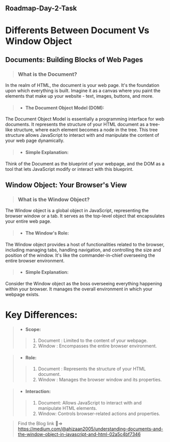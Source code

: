 ## Roadmap-Day-2-Task

# Differents Between Document Vs Window Object

## Documents: Building Blocks of Web Pages
> ### What is the Document?
In the realm of HTML, the document is your web page. It's the foundation upon which everything is built. Imagine it as a canvas where you paint the elements that make up your website - text, images, buttons, and more.

>- #### The Document Object Model (DOM):
The Document Object Model is essentially a programming interface for web documents. It represents the structure of your HTML document as a tree-like structure, where each element becomes a node in the tree. This tree structure allows JavaScript to interact with and manipulate the content of your web page dynamically.

>- #### Simple Explanation:
Think of the Document as the blueprint of your webpage, and the DOM as a tool that lets JavaScript modify or interact with this blueprint.


## Window Object: Your Browser's View
>### What is the Window Object?
The Window object is a global object in JavaScript, representing the browser window or a tab. It serves as the top-level object that encapsulates your entire web page.
>- #### The Window's Role:
The Window object provides a host of functionalities related to the browser, including managing tabs, handling navigation, and controlling the size and position of the window. It's like the commander-in-chief overseeing the entire browser environment.

>- #### Simple Explanation:
Consider the Window object as the boss overseeing everything happening within your browser. It manages the overall environment in which your webpage exists.

# Key Differences:
>- #### Scope:
>>1. Document : Limited to the content of your webpage.
>>2. Window : Encompasses the entire browser environment.

>- #### Role:
>>1. Document : Represents the structure of your HTML document.
>>2. Window : Manages the browser window and its properties.

>- #### Interaction:
>>1. Document: Allows JavaScript to interact with and manipulate HTML elements.
>>2. Window: Controls browser-related actions and properties.

>Find the Blog link :link:=> https://medium.com/@ahizaan2005/understanding-documents-and-the-window-object-in-javascript-and-html-02a5c4bf7346